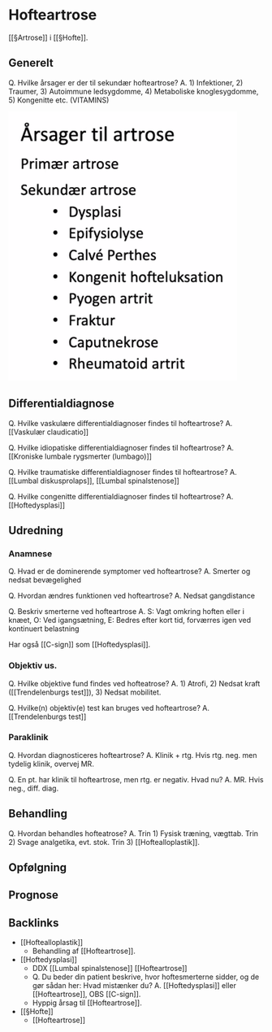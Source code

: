 # Hofteartrose
[[§Artrose]] i [[§Hofte]].

## Generelt
Q. Hvilke årsager er der til sekundær hofteartrose?
A. 1) Infektioner, 2) Traumer, 3) Autoimmune ledsygdomme, 4) Metaboliske knoglesygdomme, 5) Kongenitte etc. (VITAMINS)

![](BearImages/20DC3A53-DB14-426F-9DB7-5C0880FBEBEA-4231-000014115B51631A/A146FEA9-34CB-45C1-A6D1-5BD961927842.png)

## Differentialdiagnose
Q. Hvilke vaskulære differentialdiagnoser findes til hofteartrose?
A. [[Vaskulær claudicatio]]

Q. Hvilke idiopatiske differentialdiagnoser findes til hofteartrose?
A. [[Kroniske lumbale rygsmerter (lumbago)]]

Q. Hvilke traumatiske differentialdiagnoser findes til hofteartrose?
A. [[Lumbal diskusprolaps]], [[Lumbal spinalstenose]]

Q. Hvilke congenitte differentialdiagnoser findes til hofteartrose?
A. [[Hoftedysplasi]]

## Udredning
### Anamnese
Q. Hvad er de dominerende symptomer ved hofteartrose?
A. Smerter og nedsat bevægelighed

Q. Hvordan ændres funktionen ved hofteartrose?
A. Nedsat gangdistance

Q. Beskriv smerterne ved hofteartrose
A. S: Vagt omkring hoften eller i knæet, O: Ved igangsætning, E: Bedres efter kort tid, forværres igen ved kontinuert belastning

Har også [[C-sign]] som [[Hoftedysplasi]].

### Objektiv us.
Q. Hvilke objektive fund findes ved hofteatrose?
A. 1) Atrofi, 2) Nedsat kraft ([[Trendelenburgs test]]), 3) Nedsat mobilitet.

Q. Hvilke(n) objektiv(e) test kan bruges ved hofteartrose?
A. [[Trendelenburgs test]]

### Paraklinik
Q. Hvordan diagnosticeres hofteartrose?
A. Klinik + rtg. Hvis rtg. neg. men tydelig klinik, overvej MR.

Q. En pt. har klinik til hofteartrose, men rtg. er negativ. Hvad nu? 
A. MR. Hvis neg., diff. diag.

## Behandling
Q. Hvordan behandles hofteatrose?
A. Trin 1) Fysisk træning, vægttab. Trin 2) Svage analgetika, evt. stok. Trin 3) [[Hoftealloplastik]]. 

## Opfølgning


## Prognose


## Backlinks
* [[Hoftealloplastik]]
	* Behandling af [[Hofteartrose]].
* [[Hoftedysplasi]]
	* DDX
	[[Lumbal spinalstenose]]
	[[Hofteartrose]]
	* Q. Du beder din patient beskrive, hvor hoftesmerterne sidder, og de gør sådan her:
Hvad mistænker du?
A. [[Hoftedysplasi]] eller [[Hofteartrose]], OBS [[C-sign]].
	* Hyppig årsag til [[Hofteartrose]]. 
* [[§Hofte]]
	* [[Hofteartrose]]

<!-- #anki/tag/med/Orto #anki/deck/Medicine -->

<!-- {BearID:C0315274-165E-4E43-8308-AF4BADA1AD96-9907-00007B5AEAE444B7} -->
